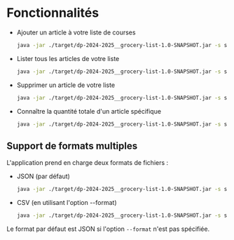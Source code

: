 # Fonctionnalités

- Ajouter un article à votre liste de courses
  ```bash
  java -jar ./target/dp-2024-2025__grocery-list-1.0-SNAPSHOT.jar -s shopping_list.json add "Milk" 2
  ```

- Lister tous les articles de votre liste
  ```bash
  java -jar ./target/dp-2024-2025__grocery-list-1.0-SNAPSHOT.jar -s shopping_list.json list
  ```

- Supprimer un article de votre liste
  ```bash
  java -jar ./target/dp-2024-2025__grocery-list-1.0-SNAPSHOT.jar -s shopping_list.json remove "Milk"
  ```

- Connaître la quantité totale d'un article spécifique
  ```bash
  java -jar ./target/dp-2024-2025__grocery-list-1.0-SNAPSHOT.jar -s shopping_list.json total "Milk"
  ```

## Support de formats multiples

L'application prend en charge deux formats de fichiers :

- JSON (par défaut)
  ```bash
  java -jar ./target/dp-2024-2025__grocery-list-1.0-SNAPSHOT.jar -s shopping_list.json add "Milk" 2
  ```

- CSV (en utilisant l'option --format)
  ```bash
  java -jar ./target/dp-2024-2025__grocery-list-1.0-SNAPSHOT.jar -s shopping_list.csv --format csv add "Milk" 2
  ```

Le format par défaut est JSON si l'option `--format` n'est pas spécifiée.